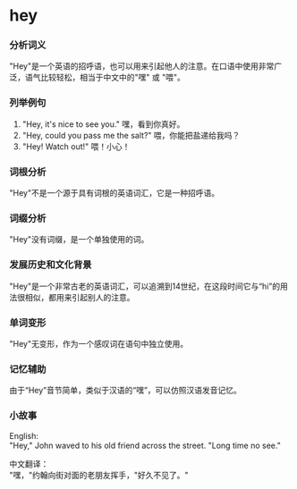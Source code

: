 # hey

### 分析词义

  

"Hey"是一个英语的招呼语，也可以用来引起他人的注意。在口语中使用非常广泛，语气比较轻松，相当于中文中的"嘿" 或 "喂"。

  

### 列举例句

  

1.  "Hey, it's nice to see you." 嘿，看到你真好。
2.  "Hey, could you pass me the salt?" 喂，你能把盐递给我吗？
3.  "Hey! Watch out!" 喂！小心！

  

### 词根分析

  

"Hey"不是一个源于具有词根的英语词汇，它是一种招呼语。

  

### 词缀分析

  

"Hey"没有词缀，是一个单独使用的词。

  

### 发展历史和文化背景

  

"Hey"是一个非常古老的英语词汇，可以追溯到14世纪，在这段时间它与“hi”的用法很相似，都用来引起别人的注意。

  

### 单词变形

  

"Hey"无变形，作为一个感叹词在语句中独立使用。

  

### 记忆辅助

  

由于“Hey”音节简单，类似于汉语的“嘿”，可以仿照汉语发音记忆。

  

### 小故事

  

English:  
"Hey," John waved to his old friend across the street. "Long time no see."

  

中文翻译：  
"嘿，"约翰向街对面的老朋友挥手，"好久不见了。"
